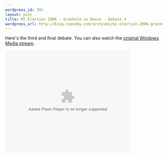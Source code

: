 ```yaml
--- 
wordpress_id: 391
layout: post
title: MI Election 2006 - Granholm vs Devos - Debate 3
wordpress_url: http://blog.ryaneby.com/archives/mi-election-2006-granholm-vs-devos-debate-3/
---
```

Here's the third and final debate. You can also watch the <a href="http://web.wxyz.com/vote2006/debatevideo.html">original Windows Media stream</a>.

<embed style="width:400px; height:326px;" id="VideoPlayback" type="application/x-shockwave-flash" src="http://video.google.com/googleplayer.swf?docId=-8656140497107992286&hl=en" flashvars=""> </embed>
